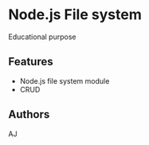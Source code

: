 # Node.js File system

Educational purpose

## Features

-   Node.js file system module
-   CRUD

## Authors

AJ



